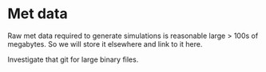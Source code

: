 # Met data

Raw met data required to generate simulations is reasonable large > 100s of megabytes. So we will store it elsewhere and link to it here.

Investigate that git for large binary files.
